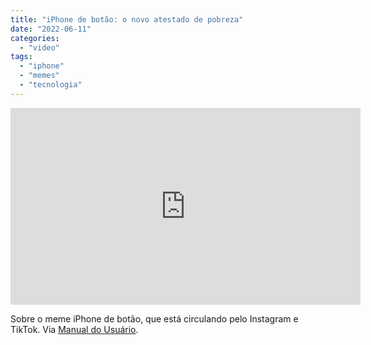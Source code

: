 ```yaml
---
title: "iPhone de botão: o novo atestado de pobreza"
date: "2022-06-11"
categories: 
  - "video"
tags: 
  - "iphone"
  - "memes"
  - "tecnologia"
---
```


<iframe width="560" height="315" src="https://www.youtube.com/embed/xmmW0m4wc78" title="YouTube video player" frameborder="0" allow="accelerometer; autoplay; clipboard-write; encrypted-media; gyroscope; picture-in-picture" allowfullscreen></iframe>

Sobre o meme iPhone de botão, que está circulando pelo Instagram e TikTok. Via [Manual do Usuário](https://manualdousuario.net/notinha-meme-iphone-de-botao/).
